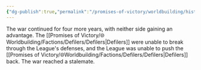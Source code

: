 ```yaml
---
{"dg-publish":true,"permalink":"/promises-of-victory/worldbuilding/historic-events/war/stalemate/","title":"Stalemate","noteIcon":"History","created":"2023-01-25T02:26:52.848+01:00","updated":"2023-03-29T21:23:30.214+02:00"}
---
```


The war continued for four more years, with neither side gaining an advantage. The [[Promises of Victory/🌐Worldbuilding/Factions/Defilers/Defilers\|Defilers]] were unable to break through the League's defenses, and the League was unable to push the [[Promises of Victory/🌐Worldbuilding/Factions/Defilers/Defilers\|Defilers]] back. The war reached a stalemate. 
